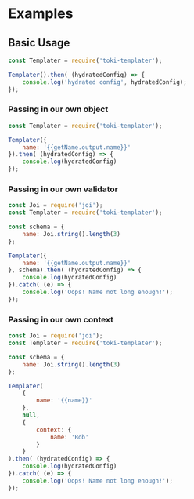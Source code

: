 # Examples

## Basic Usage
```Javascript
const Templater = require('toki-templater');

Templater().then( (hydratedConfig) => {
    console.log('hydrated config', hydratedConfig);
});
```

### Passing in our own object

```Javascript
const Templater = require('toki-templater');

Templater({
    name: '{{getName.output.name}}'
}).then( (hydratedConfig) => {
    console.log(hydratedConfig)
});
```

### Passing in our own validator

```Javascript
const Joi = require('joi');
const Templater = require('toki-templater');

const schema = {
    name: Joi.string().length(3)
};

Templater({
    name: '{{getName.output.name}}'
}, schema).then( (hydratedConfig) => {
    console.log(hydratedConfig)
}).catch( (e) => {
    console.log('Oops! Name not long enough!');
});
```

### Passing in our own context

```Javascript
const Joi = require('joi');
const Templater = require('toki-templater');

const schema = {
    name: Joi.string().length(3)
};

Templater(
    {
        name: '{{name}}'
    },
    null,
    {
        context: {
            name: 'Bob'
        }
    }
).then( (hydratedConfig) => {
    console.log(hydratedConfig)
}).catch( (e) => {
    console.log('Oops! Name not long enough!');
});
```
